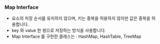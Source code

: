 ### Map Interface

* 요소의 저장 순서를 유지하지 않으며, 키는 중복을 허용하지 않지만 값은 중복을 허용합니다.
* key 와 value 한 쌍으로 저장하는 방식을 사용합니다.
* Map Interface 를 구현한 클래스는 : HashMap, HashTable, TreeMap